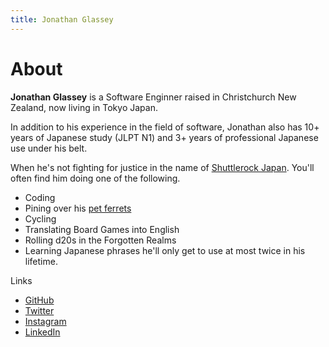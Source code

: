 ```yaml
---
title: Jonathan Glassey
---
```


# About

**Jonathan Glassey** is a Software Enginner raised in Christchurch New Zealand, now living in Tokyo Japan.

In addition to his experience in the field of software, Jonathan also has 10+ years of Japanese study (JLPT N1) and 3+ years of professional Japanese use under his belt.

When he's not fighting for justice in the name of [Shuttlerock Japan](https://shuttlerock.co.jp). You'll often find him doing one of the following.

- Coding
- Pining over his [pet ferrets](https://instagram.com/tokyo_ferret)
- Cycling
- Translating Board Games into English
- Rolling d20s in the Forgotten Realms
- Learning Japanese phrases he'll only get to use at most twice in his lifetime.

Links

- [GitHub](https://github.com/dekaikiwi)
- [Twitter](https://twitter.com/jonoglassey)
- [Instagram](https://instagram.com/jonoglassey)
- [LinkedIn](https://www.linkedin.com/in/jonathan-glassey-7a407028/)
